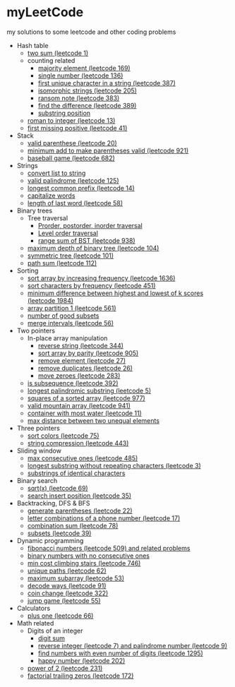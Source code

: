 # myLeetCode
my solutions to some leetcode and other coding problems

* Hash table
  * [two sum (leetcode 1)](/leetcode/two_sum.md)
  * counting related
    * [majority element (leetcode 169)](/leetcode/majority_element.md)
    * [single number (leetcode 136)](/leetcode/single_number.md)
    * [first unique character in a string (leetcode 387)](/leetcode/first_unique_character.md)
    * [isomorphic strings (leetcode 205)](/leetcode/isomorphic_strings.md)
    * [ransom note (leetcode 383)](/leetcode/ransom_note.md)
    * [find the difference (leetcode 389)](/leetcode/find_the_difference.md)
    * [substring position](/leetcode/substring_position.md) 
  * [roman to integer (leetcode 13)](/leetcode/roman_to_integer.md) 
  * [first missing positive (leetcode 41)](/leetcode/first_missing_positive.md)
* Stack
  * [valid parenthese (leetcode 20)](/leetcode/valid_parenthese.md)
  * [minimum add to make parentheses valid (leetcode 921)](/leetcode/make_parentheses_valid.md)
  * [baseball game (leetcode 682)](/leetcode/baseball_game.md)
* Strings
  * [convert list to string](/leetcode/convert_list_to_string.md)
  * [valid palindrome (leetcode 125)](/leetcode/valid_palindrome.md) 
  * [longest common prefix (leetcode 14)](/leetcode/longest_common_prefix.md)
  * [capitalize words](/leetcode/capitalize_words.ipynb)  
  * [length of last word (leetcode 58)](/leetcode/length_of_last_word.md)
* Binary trees
  * Tree traversal
    * [Prorder, postorder, inorder traversal](/leetcode/tree_traversal.md)
    * [Level order traversal](/leetcode/level_order_traversal.md)
    * [range sum of BST (leetcode 938)](/leetcode/range_sum_of_BST.md)
  * [maximum depth of binary tree (leetcode 104)](/leetcode/maximum_depth_of_binary_tree.md)
  * [symmetric tree (leetcode 101)](/leetcode/symmetric_tree.md)
  * [path sum (leetcode 112)](/leetcode/path_sum.md)
* Sorting
  * [sort array by increasing frequency (leetcode 1636)](/leetcode/sort_array_by_increasing_frequency.md)
  * [sort characters by frequency (leetcode 451)](/leetcode/sort_characters_by_frequency.md)
  * [minimum difference between highest and lowest of k scores (leetcode 1984)](/leetcode/min_difference_between_highest_and_lowest.md)
  * [array partition 1 (leetcode 561)](/leetcode/array_partition1.md)
  * [number of good subsets](/leetcode/number_of_good_subsets.md)
  * [merge intervals (leetcode 56)](/leetcode/merge_intervals.md)
* Two pointers
  * In-place array manipulation
    * [reverse string (leetcode 344)](/leetcode/reverse_string.md)
    * [sort array by parity (leetcode 905)](/leetcode/sort_array_by_parity.md)
    * [remove element (leetcode 27)](/leetcode/remove_element.md)
    * [remove duplicates (leetcode 26)](/leetcode/remove_duplicates.md)
    * [move zeroes (leetcode 283)](/leetcode/move_zeroes.md)
  * [is subsequence (leetcode 392)](/leetcode/is_subsequence.md)
  * [longest palindromic substring (leetcode 5)](/leetcode/longest_palindromic_substring.md)
  * [squares of a sorted array (leetcode 977)](/leetcode/sqaures_of_a_sorted_array.md)
  * [valid mountain array (leetcode 941)](/leetcode/valid_mountain_array.md)
  * [container with most water (leetcode 11)](/leetcode/container_with_most_water.md)
  * [max distance between two unequal elements](/leetcode/max_distance.md)
* Three pointers
  * [sort colors (leetcode 75)](/leetcode/sort_colors.md)
  * [string compression (leetcode 443)](/leetcode/string_compression.md) 
* Sliding window
  * [max consecutive ones (leetcode 485)](/leetcode/max_consecutive_ones.md)
  * [longest substring without repeating characters (leetcode 3)](/leetcode/longest_substring.md)
  * [substrings of identical characters](/leetcode/substrings_of_identical_characters.md)
* Binary search
  * [sqrt(x) (leetcode 69)](/leetcode/sqrt(x).md)
  * [search insert position (leetcode 35)](/leetcode/search_insert_position.md) 
* Backtracking, DFS & BFS
  * [generate parentheses (leetcode 22)](/leetcode/generate_parentheses.md)
  * [letter combinations of a phone number (leetcode 17)](/leetcode/letter_combination.md)
  * [combination sum (leetcode 78)](/leetcode/combination_sum.md)
  * [subsets (leetcode 39)](/leetcode/subsets.md)
* Dynamic programming
  * [fibonacci numbers (leetcode 509) and related problems](/leetcode/fib.md)
  * [binary numbers with no consecutive ones](/leetcode/no_consecutive_ones.md)
  * [min cost climbing stairs (leetcode 746)](/leetcode/min_cost_climbing_stairs.md)
  * [unique paths (leetcode 62)](/leetcode/unique_paths.md)
  * [maximum subarray (leetcode 53)](/leetcode/maximum_subarray.md)
  * [decode ways (leetcode 91)](/leetcode/decode_ways.md)
  * [coin change (leetcode 322)](/leetcode/coin_change.md)
  * [jump game (leetcode 55)](/leetcode/jump_game.md)
* Calculators
  * [plus one (leetcode 66)](/leetcode/plus_one.md) 
* Math related
  * Digits of an integer
    * [digit sum](/leetcode/digit_sum.md)
    * [reverse integer (leetcode 7) and palindrome number (leetcode 9)](/leetcode/reverse_integer.md)
    * [find numbers with even number of digits (leetcode 1295)](/leetcode/even_number_of_digits.md)
    * [happy number (leetcode 202)](/leetcode/happy_number.md)
  * [power of 2 (leetcode 231)](/leetcode/powerof2.py)
  * [factorial trailing zeros (leetcode 172)](/leetcode/trailing0.md)
  

